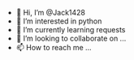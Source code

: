 - 👋 Hi, I’m @Jack1428
- 👀 I’m interested in python
- 🌱 I’m currently learning requests
- 💞️ I’m looking to collaborate on ...
- 📫 How to reach me ...

<!---
Jack1428/Jack1428 is a ✨ special ✨ repository because its `README.md` (this file) appears on your GitHub profile.
You can click the Preview link to take a look at your changes.
--->
